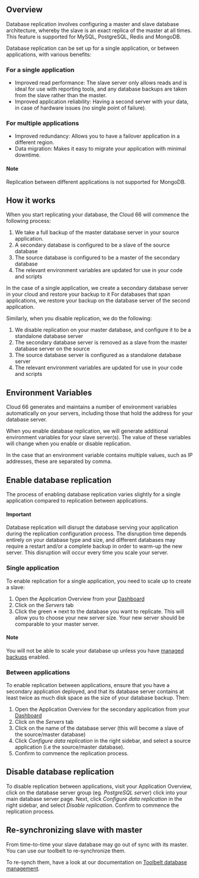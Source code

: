 ## Overview 

Database replication involves configuring a master and slave database architecture, whereby the slave is an exact replica of the master at all times. This feature is supported for MySQL, PostgreSQL, Redis and MongoDB.

Database replication can be set up for a single application, or between applications, with various benefits:

### For a single application

- Improved read performance: The slave server only allows reads and is ideal for use with reporting tools, and any database backups are taken from the slave rather than the master.
- Improved application reliability: Having a second server with your data, in case of hardware issues (no single point of failure).

### For multiple applications

- Improved redundancy: Allows you to have a failover application in a different region.
- Data migration: Makes it easy to migrate your application with minimal downtime.

#### Note 
<div class="notice"><p>Replication between different applications is not supported for MongoDB.</p></div>


## How it works

When you start replicating your database, the Cloud 66 will commence the following process:

1.  We take a full backup of the master database server in your source application.
2.  A secondary database is configured to be a slave of the source database
3.  The source database is configured to be a master of the secondary database
4.  The relevant environment variables are updated for use in your code and scripts

In the case of a single application, we create a secondary database server in your cloud and restore your backup to it
For databases that span applications, we restore your backup on the database server of the second application.

Similarly, when you disable replication, we do the following:

1.   We disable replication on your master database, and configure it to be a standalone database server
2.   The secondary database server is removed as a slave from the master database server on the source
3.   The source database server is configured as a standalone database server
4.   The relevant environment variables are updated for use in your code and scripts

## Environment Variables

Cloud 66 generates and maintains a number of environment variables automatically on your servers, including those that hold the address for your database server. 

When you enable database replication, we will generate additional environment variables for your slave server(s). The value of these variables will change when you enable or disable replication.

In the case that an environment variable contains multiple values, such as IP addresses, these are separated by comma.


## Enable database replication

The process of enabling database replication varies slightly for a single application compared to replication between applications.

#### Important
<div class="notice notice-warning"><p>Database replication will disrupt the database serving your application during the replication configuration process. The disruption time depends entirely on your database type and size, and different databases may require a restart and/or a complete backup in order to warm-up the new server. This disruption will occur every time you scale your server.</p></div>

### Single application

To enable replication for a single application, you need to scale up to create a slave: 

1. Open the Application Overview from your [Dashboard](https://app.cloud66.com/dashboard)
2. Click on the *Servers* tab 
3. Click the green **+** next to the database you want to replicate. This will allow you to choose your new server size. Your new server should be comparable to your master server.

#### Note
<div class="notice"><p>You will not be able to scale your database up unless you have <a href="/{{page.collection}}/how-to-guides/add-ins/database-backups.html">managed backups</a> enabled.</p></div>

### Between applications

To enable replication between applications, ensure that you have a secondary application deployed, and that its database server contains at least twice as much disk space as the size of your database backup. Then:

1. Open the Application Overview for the secondary application from your [Dashboard](https://app.cloud66.com/dashboard)
2. Click on the *Servers* tab 
3. Click on the name of the database server (this will become a slave of the source/master database)
4. Click _Configure data replication_ in the right sidebar, and select a source application (i.e the source/master database). 
5. Confirm to commence the replication process.

## Disable database replication

To disable replication between applications, visit your Application Overview, click on the database server group (eg. _PostgreSQL server_) click into your main database server page. Next, click _Configure data replication_ in the right sidebar, and select _Disable replication_. Confirm to commence the replication process.

## Re-synchronizing slave with master

From time-to-time your slave database may go out of sync with its master. You can use our toolbelt to re-synchronize them.

To re-synch them, have a look at our documentation on [Toolbelt database management](/{{page.collection}}/references/toolbelt.html#database-management).

